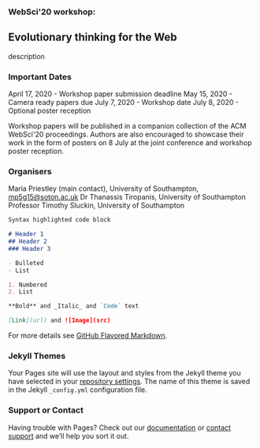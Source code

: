 ### WebSci'20 workshop:
## Evolutionary thinking for the Web

description

### Important Dates

April 17, 2020 - Workshop paper submission deadline
May 15, 2020 - Camera ready papers due 
July 7, 2020 - Workshop date 
July 8, 2020 - Optional poster reception

Workshop papers will be published in a companion collection of the ACM WebSci'20 proceedings. 
Authors are also encouraged to showcase their work in the form of posters on 8 July at the joint conference and workshop poster reception. 

### Organisers
Maria Priestley (main contact), University of Southampton, mp5g15@soton.ac.uk
Dr Thanassis Tiropanis, University of Southampton
Professor Timothy Sluckin, University of Southampton

```markdown
Syntax highlighted code block

# Header 1
## Header 2
### Header 3

- Bulleted
- List

1. Numbered
2. List

**Bold** and _Italic_ and `Code` text

[Link](url) and ![Image](src)
```

For more details see [GitHub Flavored Markdown](https://guides.github.com/features/mastering-markdown/).

### Jekyll Themes

Your Pages site will use the layout and styles from the Jekyll theme you have selected in your [repository settings](https://github.com/mpriestley/mpriestley.github.io/settings). The name of this theme is saved in the Jekyll `_config.yml` configuration file.

### Support or Contact

Having trouble with Pages? Check out our [documentation](https://help.github.com/categories/github-pages-basics/) or [contact support](https://github.com/contact) and we’ll help you sort it out.
